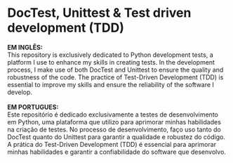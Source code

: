 <h1> DocTest, Unittest & Test driven development (TDD) </h1>

**EM INGLÊS:**<br>
This repository is exclusively dedicated to Python development tests, a platform I use to enhance my skills in creating tests. 
In the development process, I make use of both DocTest and Unittest to ensure the quality and robustness of the code. 
The practice of Test-Driven Development (TDD) is essential to improve my skills and ensure the reliability of the software I develop.
<br>
<br>
**EM PORTUGUES:**<br>
Este repositório é dedicado exclusivamente a testes de desenvolvimento em Python, uma plataforma que utilizo para aprimorar minhas habilidades na criação de testes. 
No processo de desenvolvimento, faço uso tanto do DocTest quanto do Unittest para garantir a qualidade e robustez do código. 
A prática do Test-Driven Development (TDD) é essencial para aprimorar minhas habilidades e garantir a confiabilidade do software que desenvolvo.

